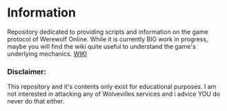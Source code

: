 # Information
Repository dedicated to providing scripts and information on the game protocol of Werewolf Online.
While it is currently BIG work in progress, maybe you will find the wiki quite useful to understand the game's underlying mechanics.
[WIKI](https://github.com/Nul-led/wwo/wiki)

### Disclaimer:
This repository and it's contents only exist for educational purposes. I am not interested in attacking any of Wolvevilles services and i advice YOU do never do that either.

